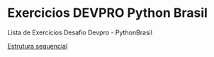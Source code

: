 # Exercicios DEVPRO Python Brasil
Lista de Exercícios Desafio Devpro - PythonBrasil

[Estrutura sequencial](https://github.com/leonardolginfo/ExerciciosDEVPROPythonBrasil/tree/master/venv/EstruturaSequencial)
